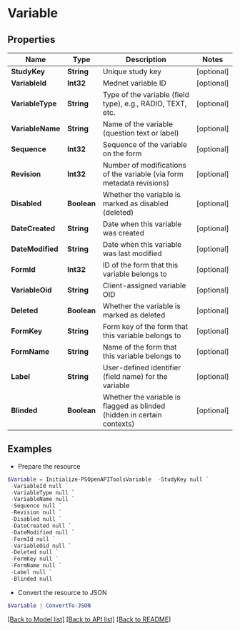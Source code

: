 # Variable
## Properties

Name | Type | Description | Notes
------------ | ------------- | ------------- | -------------
**StudyKey** | **String** | Unique study key | [optional] 
**VariableId** | **Int32** | Mednet variable ID | [optional] 
**VariableType** | **String** | Type of the variable (field type), e.g., RADIO, TEXT, etc. | [optional] 
**VariableName** | **String** | Name of the variable (question text or label) | [optional] 
**Sequence** | **Int32** | Sequence of the variable on the form | [optional] 
**Revision** | **Int32** | Number of modifications of the variable (via form metadata revisions) | [optional] 
**Disabled** | **Boolean** | Whether the variable is marked as disabled (deleted) | [optional] 
**DateCreated** | **String** | Date when this variable was created | [optional] 
**DateModified** | **String** | Date when this variable was last modified | [optional] 
**FormId** | **Int32** | ID of the form that this variable belongs to | [optional] 
**VariableOid** | **String** | Client-assigned variable OID | [optional] 
**Deleted** | **Boolean** | Whether the variable is marked as deleted | [optional] 
**FormKey** | **String** | Form key of the form that this variable belongs to | [optional] 
**FormName** | **String** | Name of the form that this variable belongs to | [optional] 
**Label** | **String** | User-defined identifier (field name) for the variable | [optional] 
**Blinded** | **Boolean** | Whether the variable is flagged as blinded (hidden in certain contexts) | [optional] 

## Examples

- Prepare the resource
```powershell
$Variable = Initialize-PSOpenAPIToolsVariable  -StudyKey null `
 -VariableId null `
 -VariableType null `
 -VariableName null `
 -Sequence null `
 -Revision null `
 -Disabled null `
 -DateCreated null `
 -DateModified null `
 -FormId null `
 -VariableOid null `
 -Deleted null `
 -FormKey null `
 -FormName null `
 -Label null `
 -Blinded null
```

- Convert the resource to JSON
```powershell
$Variable | ConvertTo-JSON
```

[[Back to Model list]](../README.md#documentation-for-models) [[Back to API list]](../README.md#documentation-for-api-endpoints) [[Back to README]](../README.md)

